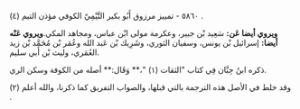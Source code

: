 ٥٨٦٠ - تمييز مرزوق أَبُو بكير التَّيْمِيّ الكوفي مؤذن التيم (٤) .

**ويروي أيضا عَن:** سَعِيد بْن جبير، وعكرمة مولى ابْن عباس، ومجاهد المكي.**ويروي عَنْه أيضا:** إسرائيل بْن يونس، وسفيان الثوري، وشَرِيك بْن عَبد الله وعُمَر بْن مُحَمَّد بْن زيد العُمَري، وليث بْن أَبي سليم.

ذكره ابنُ حِبَّان فِي كتاب "الثقات (١) "،** وَقَال:** أصله من الكوفة وسكن الري.

وقد خلط في الأصل هذه الترجمة بالتي قبلها، والصواب التفريق كما ذكرنا، والله أعلم (٢) .